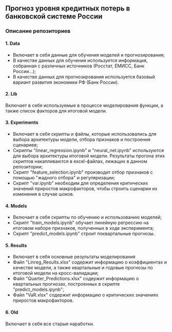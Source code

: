 ##  Прогноз уровня кредитных потерь в банковской системе России

### Описание репозиториев

#### 1. Data

- Включает в себя данные для обучения моделей и прогнозирования;
- В качестве данных для обучения используется информация, собранная с различных источников (Росстат, ЕМИСС, Банк России...);
- В качестве данных для прогнозирования используется базовый вариант развития экономики РФ (Банк России).

#### 2. Lib

Включает в себя используемые в процессе моделирования функции, а также список факторов для итоговой модели.

#### 3. Experiments

- Включает в себя скрипты и файлы, которые использовались для выбора архитектуры модели, отбора признаков и построения сценариев;
- Скрипты "linear_regression.ipynb" и "neural_net.ipynb" используются для выбора архитектуры итоговой модели. Результаты прогона этих скриптов накапливаются в excel-файлах, лежащих в данном репозитории;
- Скрипт "feature_selection.ipynb" производит отбор признаков с помощью "жадного отбора" и регуляризации;
- Скрипт "var.ipynb" необходим для определения критических значений приростов макрофакторов, чтобы строить сценарии их изменения в случае шоков.

#### 4. Models

- Включает в себя скрипты по обучению и использованию моделей;
- Скрипт "train_models.ipynb" обучает линейную регрессию на итоговом наборе признаков, полученных в ходе эксперимента;
- Скрипт "predict_models.ipynb" строит поквартальные прогнозы.

#### 5. Results

- Включает в себя основные результаты моделирования
- Файл "Linreg_Results.xlsx" содержит информацию о коэффициентах и качестве модели, а также квартальные и годовые прогнозы по итоговой модели на кросс-валидации;
- Файл "Quarter_Predictions.xlsx" содержит информацию о квартальных прогнозах, построенных в скрипте "predict_models.ipynb";
- Файл "VaR.xlsx" содержит информацию о критических значениях приростов макрофакторов.

#### 6. Old

Включает в себя все старые наработки.



